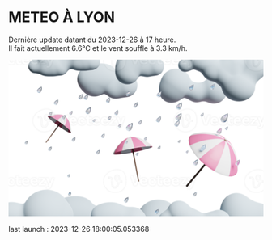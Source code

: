 # METEO À LYON

Dernière update datant du 2023-12-26 à 17 heure.  
Il fait actuellement 6.6°C et le vent souffle à 3.3 km/h.      

![](./.github/rain.png)

last launch : 2023-12-26 18:00:05.053368
